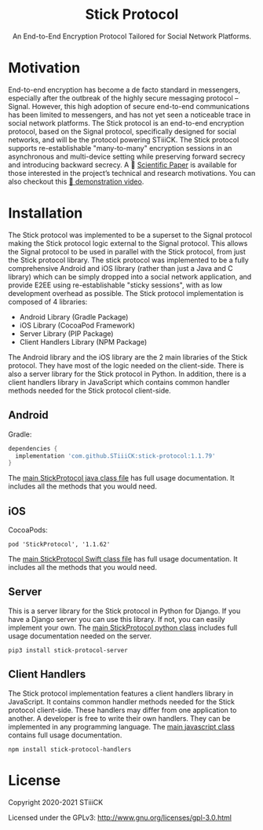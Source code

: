 <h1 align="center">Stick Protocol</h1>

<p align="center">An End-to-End Encryption Protocol Tailored for Social Network Platforms.</p>


# Motivation

End-to-end encryption has become a de facto standard in messengers, especially after the outbreak of the highly secure messaging protocol – Signal. However, this high adoption of secure end-to-end communications has been limited to messengers, and has not yet seen a noticeable trace in social network platforms. The Stick protocol is an end-to-end encryption protocol, based on the Signal protocol, specifically designed for social networks, and will be the protocol powering STiiiCK. The Stick protocol supports re-establishable "many-to-many" encryption sessions in an asynchronous and multi-device setting while preserving forward secrecy and introducing backward secrecy. A 📄 <a href="https://omarbasem.com/PDFs/StickProtocolPaper.pdf">Scientific Paper</a> is available for those interested in the project’s technical and research motivations. You can also checkout this <a href="https://www.youtube.com/watch?v=drNPWNQG1qA">🎥 demonstration video</a>.


# Installation

The Stick protocol was implemented to be a superset to the Signal protocol making the Stick protocol logic external to the Signal protocol. This allows the Signal protocol to be used in parallel with the Stick protocol, from just the Stick protocol library. The stick protocol was implemented to be a fully comprehensive Android and iOS library (rather than just a Java and C library) which can be simply dropped into a social network application, and provide E2EE using re-establishable "sticky sessions", with as low development overhead as possible. The Stick protocol implementation is composed of 4 libraries:


- Android Library (Gradle Package)
- iOS Library (CocoaPod Framework)
- Server Library (PIP Package)
- Client Handlers Library (NPM Package)

The Android library and the iOS library are the 2 main libraries of the Stick protocol. They have most of the logic needed on the client-side. There is also a server library for the Stick protocol in Python. In addition, there is a client handlers library in JavaScript which contains
common handler methods needed for the Stick protocol client-side.

## Android

Gradle:
```gradle
dependencies {
  implementation 'com.github.STiiiCK:stick-protocol:1.1.79'
}
```

The <a href="https://github.com/STiiiCK/stick-protocol/blob/main/android/app/src/main/java/com/stiiick/stickprotocol/main/StickProtocol.java">main StickProtocol java class file</a> has full usage documentation. It includes all the methods that you would need.


## iOS

CocoaPods:
```
pod 'StickProtocol', '1.1.62'
```
The <a href="https://github.com/STiiiCK/stick-protocol/blob/main/ios/StickProtocol/StickProtocol/Main/StickProtocol.swift">main StickProtocol Swift class file</a> has full usage documentation. It includes all the methods that you would need.

## Server

This is a server library for the Stick protocol in Python for Django. If you have a Django server you can use this library. If not, you can easily implement your own. The <a href="https://github.com/STiiiCK/stick-protocol/blob/main/server/stick_protocol/stick_protocol.py">main StickProtocol python class<a/> includes full usage documentation needed on the server.
  
```
pip3 install stick-protocol-server
```

## Client Handlers

The Stick protocol implementation features a client handlers library in JavaScript. It contains
common handler methods needed for the Stick protocol client-side. These handlers may differ
from one application to another. A developer is free to write their own handlers.  They can be implemented in any programming language. The <a href="https://github.com/STiiiCK/stick-protocol/blob/main/client-handlers/StickProtocolHandlers.js">main javascript class</a> contains full usage documentation.

```
npm install stick-protocol-handlers
```

# License

Copyright 2020-2021 STiiiCK

Licensed under the GPLv3: http://www.gnu.org/licenses/gpl-3.0.html
